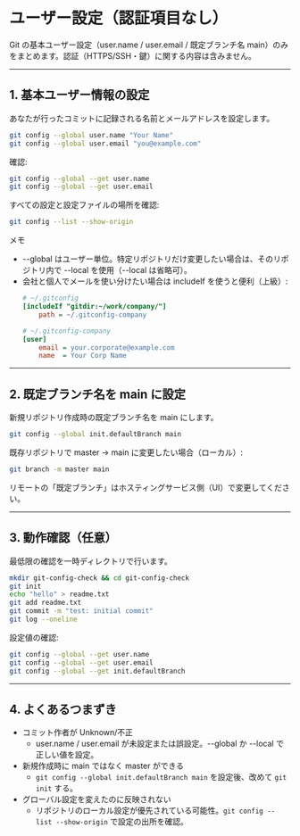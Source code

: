 # ユーザー設定（認証項目なし）

Git の基本ユーザー設定（user.name / user.email / 既定ブランチ名 main）のみをまとめます。認証（HTTPS/SSH・鍵）に関する内容は含みません。

---

## 1. 基本ユーザー情報の設定

あなたが行ったコミットに記録される名前とメールアドレスを設定します。

```bash
git config --global user.name "Your Name"
git config --global user.email "you@example.com"
```

確認:
```bash
git config --global --get user.name
git config --global --get user.email
```

すべての設定と設定ファイルの場所を確認:
```bash
git config --list --show-origin
```

メモ
- --global はユーザー単位。特定リポジトリだけ変更したい場合は、そのリポジトリ内で --local を使用（--local は省略可）。
- 会社と個人でメールを使い分けたい場合は includeIf を使うと便利（上級）:
  ```ini
  # ~/.gitconfig
  [includeIf "gitdir:~/work/company/"]
      path = ~/.gitconfig-company
  ```
  ```ini
  # ~/.gitconfig-company
  [user]
      email = your.corporate@example.com
      name  = Your Corp Name
  ```

---

## 2. 既定ブランチ名を main に設定

新規リポジトリ作成時の既定ブランチ名を main にします。

```bash
git config --global init.defaultBranch main
```

既存リポジトリで master → main に変更したい場合（ローカル）:
```bash
git branch -m master main
```
リモートの「既定ブランチ」はホスティングサービス側（UI）で変更してください。

---

## 3. 動作確認（任意）

最低限の確認を一時ディレクトリで行います。

```bash
mkdir git-config-check && cd git-config-check
git init
echo "hello" > readme.txt
git add readme.txt
git commit -m "test: initial commit"
git log --oneline
```

設定値の確認:
```bash
git config --global --get user.name
git config --global --get user.email
git config --global --get init.defaultBranch
```

---

## 4. よくあるつまずき

- コミット作者が Unknown/不正
  - user.name / user.email が未設定または誤設定。--global か --local で正しい値を設定。
- 新規作成時に main ではなく master ができる
  - `git config --global init.defaultBranch main` を設定後、改めて `git init` する。
- グローバル設定を変えたのに反映されない
  - リポジトリのローカル設定が優先されている可能性。`git config --list --show-origin` で設定の出所を確認。